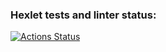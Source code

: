 ### Hexlet tests and linter status:
[![Actions Status](https://github.com/kos342/qa-engineer-project-84/workflows/hexlet-check/badge.svg)](https://github.com/kos342/qa-engineer-project-84/actions)
